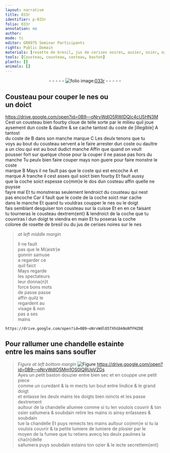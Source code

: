 ```yaml
---
layout: narrative
title: 033r
identifier: p-033r
folio: 033r
annotation: no
author:
mode: tc
editor: GR8975 Seminar Participants
rights: Public Domain
materials: [rosette de bresil, jus de cerises noires, ouzier, osier, ozier]
tools: [Cousteau, cousteau, costeau, baston]
plants: []
animals: []
---
```


<div class="folio" align="center">- - - - - <a href="http://gallica.bnf.fr/ark:/12148/btv1b10500001g/f71.image" target="_blank"><img src="https://cu-mkp.github.io/2017-workshop-edition/assets/photo-icon.png" alt="folio image: " style="display:inline-block; margin-bottom:-3px;"/>033r</a> - - - - - </div>  
  

## <span class="tl">Cousteau</span> pour couper le nes ou<br/> un doict

   https://drive.google.com/open?id=0B9—oNrvWdlO5RWlDQlc4cU5HN3M  
Cest un <span class="tl">cousteau</span> bien fourby cloue de telle sorte par le milieu quil joue<br/> aysement dun coste & daultre & se cache tantost du coste de [illegible] A tantost<br/> du coste de B dans son manche marque C Les deulx tenons que tu<br/> voys au bout du <span class="tl">cousteau</span> servent a le faire arrester dun coste ou daultre<br/> a un clou qui est au bout dudict manche Affin que quand on veult<br/> pousser fort sur quelque chose pour la couper il ne passe pas hors du<br/> manche Tu peulx bien faire couper mays non guere pour faire monstre le coste<br/> marque B Mays il ne fault pas que le coste qui est encoche A et<br/> marque A tranche il cest asses quil soict bien fourby Et fault aussy<br/> que la coche soict espesse co{mm}e le <span class="ms">dos dun <span class="tl">costeau</span></span> affin quelle ne puysse<br/> fayre mal Et tu monstreras seulement lendroict du <span class="tl">cousteau</span> qui nest<br/> pas encoche Car il fault que le coste de la coche soict mar cache<br/> dans le manche Et quand tu vouldras coupper le nes ou le doigt<br/> fais semblant desguiser ton <span class="tl">cousteau</span> sur la <span class="bp">cuisse</span> Et en en ce faisant<br/> tu tourneras le <span class="tl">cousteau</span> dextrem{ent} & lendroict de la coche que tu<br/> couvriras l dun <span class="bp">doigt</span> te viendra en <span class="bp">main</span> Et tu poseras la coche<br/> coloree de <span class="m">rosette de bresil</span> ou du <span class="m">jus de cerises noires</span> sur le nes
 
> *at left middle margin*
> 
>   Il ne fault<br/> pas que le <span class="pro">M{aistr}e<br/> gonnin</span> samuse<br/> a regarder ce<br/> quil faict<br/> Mays regarde<br/> les <span class="pro">spectateurs</span><br/> leur donna{n}t<br/> force bons mots<br/> de passe passe<br/> affin quilz le<br/> regardent au<br/> <span class="bp">visage</span> & non<br/> pas a ses<br/> <span class="bp">mains</span>
 
 
    https://drive.google.com/open?id=0B9—oNrvWdlO5TXhGbkNoNTFHZ0E  

## Pour rallumer une chandelle estainte<br/> entre les mains sans soufler

 
> *Figure*
> *at left bottom margin*
> <a href="https://drive.google.com/open?id=0B9-oNrvWdlO5SFNtME0xWURubzA" target="_blank"><img src="https://cu-mkp.github.io/GR8975-edition/assets/photo-icon.png" alt="Figure" style="display:inline-block; margin-bottom:-3px;"/></a>
   https://drive.google.com/open?id=0B9—oNrvWdlO5Mm1OS0lQRUpVZGs  
Ayes un petit <span class="tl">baston</span> d<span class="m">ouzier</span> entre bien sec et en couppe une petit piece<br/> comme un curedant & la m mects lun bout entre l<span class="bp">indice</span> & le grand <span class="bp">doigt</span><br/> et enlasse les deulx <span class="bp">mains</span> les <span class="bp">doigts</span> bien ioincts et les passe dextrement<br/> aultour de la chandelle allumee comme si tu len voulois couvrir & ton<br/> <span class="m">osier</span> sallumera & soubdain retire les <span class="bp">mains</span> io ainsy enlassees & soubdain<br/> tue la chandelle Et puys remects tes <span class="bp">mains</span> aultour co{mm}e si tu la<br/> voulois couvrir & ta petite lumiere de lumiere de pl<span class="m">osier</span> par le<br/> moyen de la fumee que tu retiens avecq les deulx <span class="bp">paulmes</span> la cha{n}delle<br/> sallumera puys soubdain estains ton <span class="m">ozier</span> & le iecte secrettem{ent}
 
